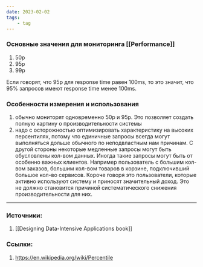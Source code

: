 ```yaml
---
date: 2023-02-02
tags:
    - tag
---
```


### Основные значения для мониторинга [[Performance]]
1. 50p
1. 95p
1. 99p

Если говорят, что 95p для response time равен 100ms, то это значит, что 95% запросов имеют response time менее 100ms.

### Особенности измерения и использования
1. обычно мониторят одновременно 50p и 95p. Это позволяет создать полную картину о производительности системы
1. надо с осторожностью оптимизировать характеристику на высоких персентилях, потому что единичные запросы всегда могут выполняться дольше обычного по неподвластным нам причинам. С другой стороны некоторые медленные запросы могут быть обусловлены кол-вом данных. Иногда такие запросы могут быть от особенно важных клиентов. Например пользователь с большим кол-вом заказов, большим кол-вом товаров в корзине, подключивший большое кол-во сервисов. Короче говоря это пользователи, которые активно используют систему и приносят значительный доход. Это не должно становится причиной систематического снижения производительности для них.


---

### Источники:
1. [[Designing Data-Intensive Applications book]]

### Ссылки:
1. https://en.wikipedia.org/wiki/Percentile